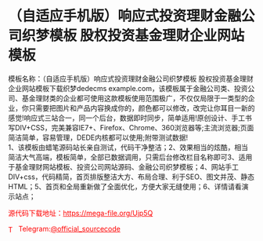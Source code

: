 # （自适应手机版）响应式投资理财金融公司织梦模板 股权投资基金理财企业网站模板

模板名称：（自适应手机版）响应式投资理财金融公司织梦模板 股权投资基金理财企业网站模板下载织梦dedecms example.com，该模板属于金融公司类、投资公司、基金理财类的企业都可使用这款模板使用范围极广，不仅仅局限于一类型的企业，你只需要把图片和产品内容换成你的，颜色都可以修改，改完让你耳目一新的感觉!响应式三站合一，同一个后台，数据即时同步，简单适用!原创设计、手工书写DIV+CSS，完美兼容IE7+、Firefox、Chrome、360浏览器等;主流浏览器;页面简洁简单，容易管理，DEDE内核都可以使用;附带测试数据!<br>1、该模板由蜡笔源码站长亲自测试，代码干净整洁；2、效果相当的炫酷，相当简洁大气高端，模板简单，全部已数据调用，只需后台修改栏目名称即可3、适用于基金理财网站模板、投资公司网站源码、金融公司织梦模板；4、网站手工DIV+css，代码精简，首页排版整洁大方、布局合理、利于SEO、图文并茂、静态HTML；5、首页和全局重新做了全面优化，方便大家无缝使用；6、详情请看演示站点；<br>


<p style="color: red;">源代码下载地址：<a href="https://mega-file.org/Ujp5Q" style="color: red;">https://mega-file.org/Ujp5Q</a></p><p style="color: red;"><img src="https://cdn-icons-png.flaticon.com/512/2111/2111646.png" alt="Telegram Icon" style="width: 16px; vertical-align: middle; margin-right: 5px;">Telegram:<a href="https://t.me/official_sourcecode" style="color: red;">@official_sourcecode</a></p>